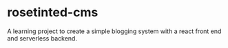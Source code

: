 # rosetinted-cms
A learning project to create a simple blogging system with a react front end and serverless backend.
